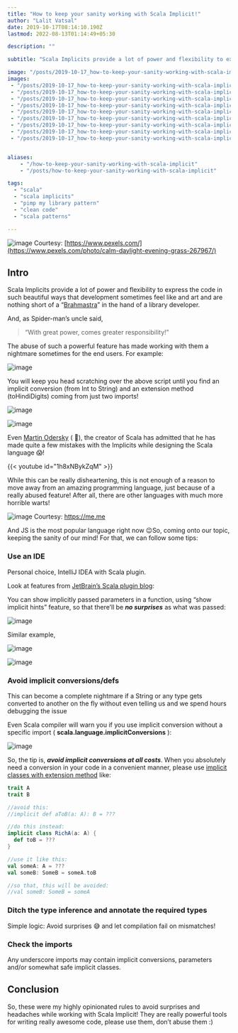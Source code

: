 ```yaml
---
title: "How to keep your sanity working with Scala Implicit!"
author: "Lalit Vatsal"
date: 2019-10-17T08:14:10.190Z
lastmod: 2022-08-13T01:14:49+05:30

description: ""

subtitle: "Scala Implicits provide a lot of power and flexibility to express the code in such beautiful ways that development sometimes feel like and…"

image: "/posts/2019-10-17_how-to-keep-your-sanity-working-with-scala-implicit/images/1.jpeg"
images:
 - "/posts/2019-10-17_how-to-keep-your-sanity-working-with-scala-implicit/images/1.jpeg"
 - "/posts/2019-10-17_how-to-keep-your-sanity-working-with-scala-implicit/images/2.gif"
 - "/posts/2019-10-17_how-to-keep-your-sanity-working-with-scala-implicit/images/3.png"
 - "/posts/2019-10-17_how-to-keep-your-sanity-working-with-scala-implicit/images/4.png"
 - "/posts/2019-10-17_how-to-keep-your-sanity-working-with-scala-implicit/images/5.png"
 - "/posts/2019-10-17_how-to-keep-your-sanity-working-with-scala-implicit/images/6.gif"
 - "/posts/2019-10-17_how-to-keep-your-sanity-working-with-scala-implicit/images/7.gif"
 - "/posts/2019-10-17_how-to-keep-your-sanity-working-with-scala-implicit/images/8.gif"
 - "/posts/2019-10-17_how-to-keep-your-sanity-working-with-scala-implicit/images/9.png"


aliases:
    - "/how-to-keep-your-sanity-working-with-scala-implicit"
    - "/posts/how-to-keep-your-sanity-working-with-scala-implicit"

tags:
  - "scala"
  - "scala implicits"
  - "pimp my library pattern"
  - "clean code"
  - "scala patterns"

---
```


![image](/posts/2019-10-17_how-to-keep-your-sanity-working-with-scala-implicit/images/1.jpeg#layoutTextWidth)
Courtesy: [https://www.pexels.com/](https://www.pexels.com/photo/calm-daylight-evening-grass-267967/)

## Intro

Scala Implicits provide a lot of power and flexibility to express the code in such beautiful ways that development sometimes feel like and art and are nothing short of a “[Brahmastra](https://en.wikipedia.org/wiki/Brahmastra)” in the hand of a library developer.

And, as Spider-man’s uncle said,
> “With great power, comes greater responsibility!”

The abuse of such a powerful feature has made working with them a nightmare sometimes for the end users. For example:

![image](/posts/2019-10-17_how-to-keep-your-sanity-working-with-scala-implicit/images/2.gif#layoutTextWidth)

You will keep you head scratching over the above script until you find an implicit conversion (from Int to String) and an extension method (toHindiDigits) coming from just two imports!

![image](/posts/2019-10-17_how-to-keep-your-sanity-working-with-scala-implicit/images/3.png#layoutTextWidth)

![image](/posts/2019-10-17_how-to-keep-your-sanity-working-with-scala-implicit/images/4.png#layoutTextWidth)

Even [Martin Odersky](https://en.wikipedia.org/wiki/Martin_Odersky) ( 🙌), the creator of Scala has admitted that he has made quite a few mistakes with the Implicits while designing the Scala language 😱!

{{< youtube id="1h8xNBykZqM" >}}

While this can be really disheartening, this is not enough of a reason to move away from an amazing programming language, just because of a really abused feature! After all, there are other languages with much more horrible warts!

![image](/posts/2019-10-17_how-to-keep-your-sanity-working-with-scala-implicit/images/5.png#layoutTextWidth)
Courtesy: <https://me.me>

And JS is the most popular language right now 😉So, coming onto our topic, keeping the sanity of our mind! For that, we can follow some tips:

### Use an IDE

Personal choice, IntelliJ IDEA with Scala plugin.

Look at features from [JetBrain’s Scala plugin blog](https://blog.jetbrains.com/scala/):

You can show implicitly passed parameters in a function, using “show implicit hints” feature, so that there’ll be **_no surprises_** as what was passed:

![image](/posts/2019-10-17_how-to-keep-your-sanity-working-with-scala-implicit/images/6.gif#layoutTextWidth)

Similar example,

![image](/posts/2019-10-17_how-to-keep-your-sanity-working-with-scala-implicit/images/7.gif#layoutTextWidth)

![image](/posts/2019-10-17_how-to-keep-your-sanity-working-with-scala-implicit/images/8.gif#layoutTextWidth)

### Avoid implicit conversions/defs

This can become a complete nightmare if a String or any type gets converted to another on the fly without even telling us and we spend hours debugging the issue

Even Scala compiler will warn you if you use implicit conversion without a specific import ( **scala.language.implicitConversions** ):

![image](/posts/2019-10-17_how-to-keep-your-sanity-working-with-scala-implicit/images/9.png#layoutTextWidth)

So, the tip is, **_avoid implicit conversions at all costs_**. When you absolutely need a conversion in your code in a convenient manner, please use [implicit classes with extension method](https://medium.com/@lprakashv/making-ordinary-classes-rich-scala-ab7f991d690) like:

```scala {style=github-dark}
trait A
trait B

//avoid this:
//implicit def aToB(a: A): B = ???

//do this instead:
implicit class RichA(a: A) {
  def toB = ???
}

//use it like this:
val someA: A = ???
val someB: SomeB = someA.toB

//so that, this will be avoided:
//val someB: SomeB = someA
```

### Ditch the type inference and annotate the required types

Simple logic: Avoid surprises 😅 and let compilation fail on mismatches!

### Check the imports

Any underscore imports may contain implicit conversions, parameters and/or somewhat safe implicit classes.

## Conclusion

So, these were my highly opinionated rules to avoid surprises and headaches while working with Scala Implicit! They are really powerful tools for writing really awesome code, please use them, don’t abuse them :)
